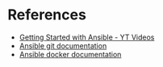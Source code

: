 # References
- [Getting Started with Ansible - YT Videos](https://youtube.com/playlist?list=PLT98CRl2KxKEUHie1m24-wkyHpEsa4Y70)
- [Ansible git documentation](https://docs.ansible.com/ansible/latest/collections/ansible/builtin/git_module.html)
- [Ansible docker documentation](https://docs.ansible.com/ansible/latest/collections/community/docker/docker_container_module.html#ansible-collections-community-docker-docker-container-module)
